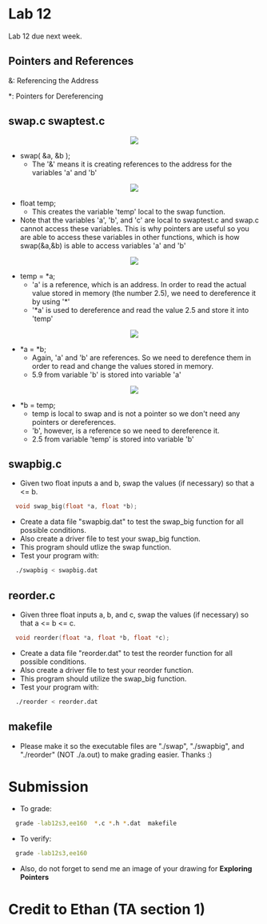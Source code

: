 # Lab 12

Lab 12 due next week.

## Pointers and References
&: Referencing the Address

*: Pointers for Dereferencing


## swap.c swaptest.c
<p align="center">
  <img src="https://i.gyazo.com/5917eebaf64ce34c31068931f623808f.png" />
</p>

- swap( &a, &b );
  - The '&' means it is creating references to the address for the variables 'a' and 'b'

<p align="center">
  <img src="https://i.gyazo.com/66d5d4b5892bd83a448d0063b2c89eba.png" />
</p>

- float temp;
  - This creates the variable 'temp' local to the swap function.
- Note that the variables 'a', 'b', and 'c' are local to swaptest.c and swap.c cannot access these variables. This is why pointers are useful so you are able to access these variables in other functions, which is how swap(&a,&b) is able to access variables 'a' and 'b'

<p align="center">
  <img src="https://i.gyazo.com/9d9925d40c7540754a293bb5109be13b.png" />
</p>

- temp = \*a;
  - 'a' is a reference, which is an address. In order to read the actual value stored in memory (the number 2.5), we need to dereference it by using '\*'
  - '\*a' is used to dereference and read the value 2.5 and store it into 'temp'

<p align="center">
  <img src="https://i.gyazo.com/fa701af8eb9e622fceb35b77d45af8c1.png" />
</p>

- \*a = \*b;
  - Again, 'a' and 'b' are references. So we need to derefence them in order to read and change the values stored in memory.
  - 5.9 from variable 'b' is stored into variable 'a'

<p align="center">
  <img src="https://i.gyazo.com/4de8750102899b10ec8254e9e43ec687.png" />
</p>

- \*b = temp;
  - temp is local to swap and is not a pointer so we don't need any pointers or dereferences.
  - 'b', however, is a reference so we need to dereference it.
  - 2.5 from variable 'temp' is stored into variable 'b'


## swapbig.c
- Given two float inputs a and b, swap the values (if necessary) so that a <= b.
```c
  void swap_big(float *a, float *b);
```
- Create a data file "swapbig.dat" to test the swap_big function for all possible conditions.
- Also create a driver file to test your swap_big function.
- This program should utlize the swap function.
- Test your program with:
```bash
  ./swapbig < swapbig.dat
```

## reorder.c
- Given three float inputs a, b, and c, swap the values (if necessary) so that a <= b <= c.
```c
  void reorder(float *a, float *b, float *c);
```
- Create a data file "reorder.dat" to test the reorder function for all possible conditions.
- Also create a driver file to test your reorder function.
- This program should utilize the swap_big function.
- Test your program with:
```bash
  ./reorder < reorder.dat
```

## makefile
- Please make it so the executable files are "./swap", "./swapbig", and "./reorder" (NOT ./a.out) to make grading easier. Thanks :)

# Submission
- To grade:
```bash
  grade -lab12s3,ee160  *.c *.h *.dat  makefile
```
- To verify:
```bash
  grade -lab12s3,ee160
```

- Also, do not forget to send me an image of your drawing for **Exploring Pointers**


# Credit to Ethan (TA section 1)